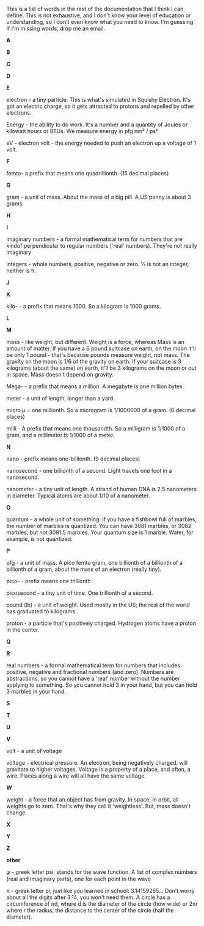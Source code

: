 <!--
title: Glossary
description: Limited Dictionary of Words
-->

This is a list of words in the rest of the documentation that I think I can define.
This is not exhaustive, and I don't know your level of education or understanding,
so I don't even know what you need to know.  I'm guessing.  If I'm missing words,
drop me an email.

**A**

**B**

**C**

**D**

**E**

electron - a tiny particle.  This is what's simulated in Squishy Electron.
It's got an electric charge, so it gets attracted to protons and repelled by other electrons.

Energy - the ability to do work.  It's a number and a quantity of Joules or kilowatt hours or BTUs.
We measure energy in pfg nm² / ps²

eV - electron volt - the energy needed to push an electron up a voltage of 1 volt.

**F**

femto- a prefix that means one quadrillionth.  (15 decimal places)

**G**

gram - a unit of mass.  About the mass of a big pill.  A US penny is about 3 grams.

**H**

**I**

imaginary numbers - a formal mathematical term for numbers that are kindof perpendicular
to regular numbers ('real' numbers).
They're not really imaginary

integers - whole numbers, positive, negative or zero.  ⅓ is not an integer, neither is π.

**J**

**K**

kilo- - a prefix that means 1000.  So a kilogram is 1000 grams.

**L**

**M**

mass - like weight, but different.  Weight is a force, whereas Mass is an amount of matter.
If you have a 6 pound suitcase on earth, on the moon it'll be only 1 pound -
that's because pounds measure weight, not mass.
The gravity on the moon is 1/6 of the gravity on earth.
If your suitcase is 3 kilograms (about the same) on earth, it'll be 3 kilograms on the moon or out in space.  Mass doesn't depend on gravity.

Mega- - a prefix that means a million.
A megabyte is one million bytes.

meter - a unit of length, longer than a yard.

micro µ = one millionth.  So a microgram is 1/1000000 of a gram.  (6 decimal places)

milli - A prefix that means one thousandth.
So a milligram is 1/1000 of a gram, and a millimeter is 1/1000 of a meter.

**N**

nano - prefix means one-billionth.   (9 decimal places)

nanosecond - one billionth of a second.
Light travels one foot in a nanosecond.

nanometer - a tiny unit of length.  A strand of human DNA  is 2.5 nanometers in diameter.
Typical atoms are about 1/10 of a nanometer.

**O**

quantum - a whole unit of something.
If you have a fishbowl full of marbles, the number of marbles is quantized.
You can have 3081 marbles, or 3082 marbles, but not 3081.5 marbles.
Your quantum size is 1 marble.
Water, for example, is not quantized.

**P**

pfg - a unit of mass.  A pico femto gram, one billionth of a billionth of a billionth of a gram,
about the mass of an electron (really tiny).

pico- - prefix means one trillionth

picosecond - a tiny unit of time.  One trillionth of a second.

pound (lb) - a unit of weight.
Used mostly in the US; the rest of the world has graduated to kilograms.

proton - a particle that's positively charged.  Hydrogen atoms have a proton in the center.

**Q**

**R**

real numbers - a formal mathematical term for numbers that includes positive, negative and fractional numbers (and zero).
Numbers are abstractions, so you cannot have a 'real' number without the number applying to something.
So you cannot hold 3 in your hand, but you can hold 3 marbles in your hand.

**S**

**T**

**U**

**V**

volt - a unit of voltage

voltage - electrical pressure.  An electron, being negatively charged, will gravitate to higher voltages.
Voltage is a property of a place, and often, a wire.  Places along a wire will all have the same voltage.


**W**

weight - a force that an object has from gravity.  In space, in orbit, all weights go to  zero.
That's why they call it 'weightless'.  But, mass doesn't change.

**X**

**Y**

**Z**

**other**

𝜓 - greek letter psi, stands for the wave function.  A list of complex numbers (real and imaginary parts), one for each point in the wave

π - greek letter pi, just like you learned in school: 3.14159265...  Don't worry about all the digits after 3.14, you won't need them.  A circle has a circumference of πd, where d is the diameter of the circle (how wide) or 2πr where r the radius, the distance to the center of the circle (half the diameter).
